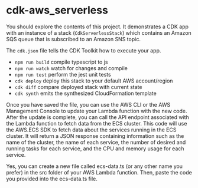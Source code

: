 # cdk-aws_serverless

You should explore the contents of this project. It demonstrates a CDK app with an instance of a stack (`CdkServerlessStack`)
which contains an Amazon SQS queue that is subscribed to an Amazon SNS topic.

The `cdk.json` file tells the CDK Toolkit how to execute your app.

* `npm run build`   compile typescript to js
* `npm run watch`   watch for changes and compile
* `npm run test`    perform the jest unit tests
* `cdk deploy`      deploy this stack to your default AWS account/region
* `cdk diff`        compare deployed stack with current state
* `cdk synth`       emits the synthesized CloudFormation template


Once you have saved the file, you can use the AWS CLI or the AWS Management Console to update your Lambda function with the new code. After the update is complete, you can call the API endpoint associated with the Lambda function to fetch data from the ECS cluster.
This code will use the AWS.ECS SDK to fetch data about the services running in the ECS cluster. It will return a JSON response containing information such as the name of the cluster, the name of each service, the number of desired and running tasks for each service, and the CPU and memory usage for each service.

Yes, you can create a new file called ecs-data.ts (or any other name you prefer) in the src folder of your AWS Lambda function. Then, paste the code you provided into the ecs-data.ts file.
